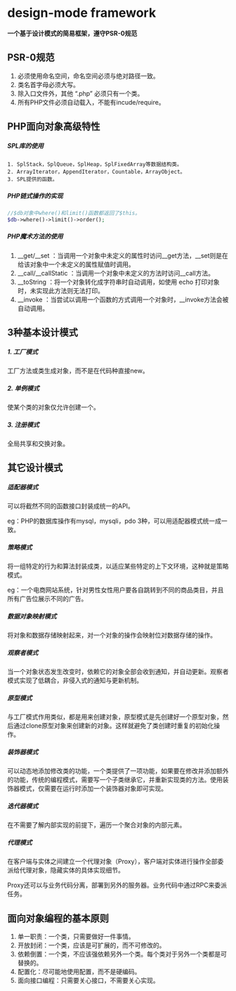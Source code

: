 # design-mode framework

**一个基于设计模式的简易框架，遵守PSR-0规范**

## PSR-0规范

1. 必须使用命名空间，命名空间必须与绝对路径一致。
2.  类名首字母必须大写。
3.  除入口文件外，其他 “.php” 必须只有一个类。
4.  所有PHP文件必须自动载入，不能有incude/require。

## PHP面向对象高级特性

##### SPL库的使用

 	1. SplStack，SplQueue，SplHeap，SplFixedArray等数据结构类。
 	2. ArrayIterator，AppendIterator，Countable，ArrayObject。
 	3. SPL提供的函数。

##### PHP链式操作的实现

```php
//$db对象中where()和limit()函数都返回了$this。
$db->where()->limit()->order();
```

##### PHP魔术方法的使用

1. \_\_get/\_\_set ：当调用一个对象中未定义的属性时访问\_\_get方法，\__set则是在给该对象中一个未定义的属性赋值时调用。
2. \_\_call/_\_callStatic ：当调用一个对象中未定义的方法时访问\_\_call方法。
3. \__toString ：将一个对象转化成字符串时自动调用，如使用 echo 打印对象时，未实现此方法则无法打印。
4. \__invoke ：当尝试以调用一个函数的方式调用一个对象时，\_\_invoke方法会被自动调用。

## 3种基本设计模式

##### 1. 工厂模式

工厂方法或类生成对象，而不是在代码种直接new。

##### 2. 单例模式

使某个类的对象仅允许创建一个。

##### 3. 注册模式

全局共享和交换对象。

## 其它设计模式

##### 适配器模式

可以将截然不同的函数接口封装成统一的API。

eg：PHP的数据库操作有mysql，mysqli，pdo 3种，可以用适配器模式统一成一致。

##### 策略模式

将一组特定的行为和算法封装成类，以适应某些特定的上下文环境，这种就是策略模式。

eg：一个电商网站系统，针对男性女性用户要各自跳转到不同的商品类目，并且所有广告位展示不同的广告。

##### 数据对象映射模式

将对象和数据存储映射起来，对一个对象的操作会映射位对数据存储的操作。

##### 观察者模式

当一个对象状态发生改变时，依赖它的对象全部会收到通知，并自动更新。观察者模式实现了低耦合，非侵入式的通知与更新机制。

##### 原型模式

与工厂模式作用类似，都是用来创建对象，原型模式是先创建好一个原型对象，然后通过clone原型对象来创建新的对象。这样就避免了类创建时重复的初始化操作。 

##### 装饰器模式

可以动态地添加修改类的功能，一个类提供了一项功能，如果要在修改并添加额外的功能，传统的编程模式，需要写一个子类继承它，并重新实现类的方法。使用装饰器模式，仅需要在运行时添加一个装饰器对象即可实现。

##### 迭代器模式

在不需要了解内部实现的前提下，遍历一个聚合对象的内部元素。

##### 代理模式

在客户端与实体之间建立一个代理对象（Proxy），客户端对实体进行操作全部委派给代理对象，隐藏实体的具体实现细节。

Proxy还可以与业务代码分离，部署到另外的服务器。业务代码中通过RPC来委派任务。

## 面向对象编程的基本原则

1. 单一职责：一个类，只需要做好一件事情。
2. 开放封闭：一个类，应该是可扩展的，而不可修改的。
3. 依赖倒置：一个类，不应该强依赖另外一个类。每个类对于另外一个类都是可替换的。
4. 配置化：尽可能地使用配置，而不是硬编码。
5. 面向接口编程：只需要关心接口，不需要关心实现。